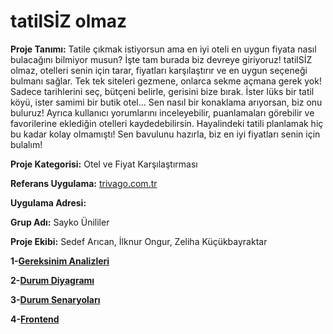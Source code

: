 # tatilSİZ olmaz

**Proje Tanımı:** Tatile çıkmak istiyorsun ama en iyi oteli en uygun fiyata nasıl bulacağını bilmiyor musun? İşte tam burada biz devreye giriyoruz! 
tatilSİZ olmaz, otelleri senin için tarar, fiyatları karşılaştırır ve en uygun seçeneği bulmanı sağlar. Tek tek siteleri gezmene, onlarca sekme açmana gerek yok! Sadece tarihlerini seç, bütçeni belirle, gerisini bize bırak. İster lüks bir tatil köyü, ister samimi bir butik otel... Sen nasıl bir konaklama arıyorsan, biz onu buluruz!
Ayrıca kullanıcı yorumlarını inceleyebilir, puanlamaları görebilir ve favorilerine eklediğin otelleri kaydedebilirsin. Hayalindeki tatili planlamak hiç bu kadar kolay olmamıştı! 
Sen bavulunu hazırla, biz en iyi fiyatları senin için bulalım! 

**Proje Kategorisi:** Otel ve Fiyat Karşılaştırması 

**Referans Uygulama:**  [trivago.com.tr](https://trivago.com.tr)

**Uygulama Adresi:** 

**Grup Adı:** Sayko Ünililer 

**Proje Ekibi:** Sedef Arıcan, İlknur Ongur, Zeliha Küçükbayraktar 

**1-[Gereksinim Analizleri](gereksinim-analizleri/gereksinim_analizleri.md)**

**2-[Durum Diyagramı](durum-diyagrami.md)**

**3-[Durum Senaryoları](durum-senaryoları.md)**

**4-[Frontend](frontend.md)**
